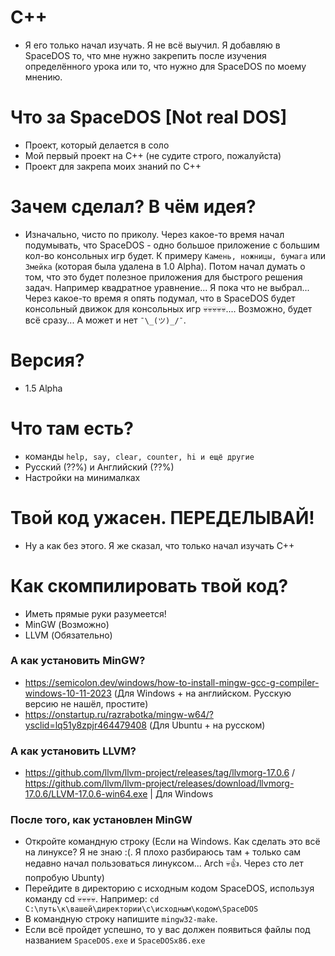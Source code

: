 # C++
- Я его только начал изучать. Я не всё выучил. Я добавляю в SpaceDOS то, что мне нужно закрепить после изучения определённого урока или то, что нужно для SpaceDOS по моему мнению.

# Что за SpaceDOS [Not real DOS]
- Проект, который делается в соло
- Мой первый проект на C++ (не судите строго, пожалуйста)
- Проект для закрепа моих знаний по C++

# Зачем сделал? В чём идея?
- Изначально, чисто по приколу. Через какое-то время начал подумывать, что SpaceDOS - одно большое приложение с большим кол-во консольных игр будет. К примеру `Камень, ножницы, бумага` или `Змейка` (которая была удалена в 1.0 Alpha). Потом начал думать о том, что это будет полезное приложения для быстрого решения задач. Например квадратное уравнение... Я пока что не выбрал... Через какое-то время я опять подумал, что в SpaceDOS будет консольный движок для консольных игр 💀💀💀💀💀.... Возможно, будет всё сразу... А может и нет `¯\_(ツ)_/¯`.

# Версия?
- 1.5 Alpha

# Что там есть?
- команды `help, say, clear, counter, hi и ещё другие`
- Русский (??%) и Английский (??%)
- Настройки на минималках

# Твой код ужасен. ПЕРЕДЕЛЫВАЙ!
- Ну а как без этого. Я же сказал, что только начал изучать C++

# Как cкомпилировать твой код?
- Иметь прямые руки разумеется!
- MinGW (Возможно)
- LLVM (Обязательно)

### А как установить MinGW?
- https://semicolon.dev/windows/how-to-install-mingw-gcc-g-compiler-windows-10-11-2023 (Для Windows + на английском. Русскую версию не нашёл, простите)
- https://onstartup.ru/razrabotka/mingw-w64/?ysclid=lq51y8zpjr464479408 (Для Ubuntu + на русском)

### А как установить LLVM?
- https://github.com/llvm/llvm-project/releases/tag/llvmorg-17.0.6 / https://github.com/llvm/llvm-project/releases/download/llvmorg-17.0.6/LLVM-17.0.6-win64.exe | Для Windows

### После того, как установлен MinGW
- Откройте командную строку (Если на Windows. Как сделать это всё на линуксе? Я не знаю :(. Я плохо разбираюсь там + только сам недавно начал пользоваться линуксом... Arch 💀👍. Через сто лет попробую Ubunty)
- Перейдите в директорию с исходным кодом SpaceDOS, используя команду cd 💀💀💀💀. Например: `cd C:\путь\к\вашей\директории\c\исходным\кодом\SpaceDOS`
- В командную строку напишите `mingw32-make`.
- Если всё пройдет успешно, то у вас должен появиться файлы под названием `SpaceDOS.exe` и `SpaceDOSx86.exe`
